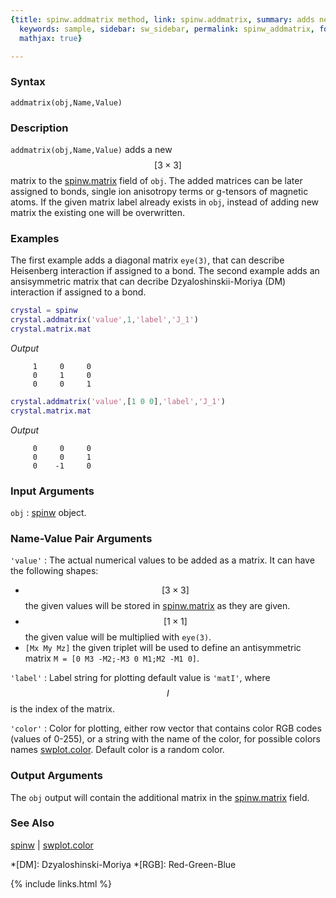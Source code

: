 ```yaml
---
{title: spinw.addmatrix method, link: spinw.addmatrix, summary: adds new 3x3 matrix,
  keywords: sample, sidebar: sw_sidebar, permalink: spinw_addmatrix, folder: spinw,
  mathjax: true}

---
```

  
### Syntax
  
`addmatrix(obj,Name,Value)`
  
### Description
  
`addmatrix(obj,Name,Value)` adds a new $$[3\times 3]$$ matrix to the
[spinw.matrix](spinw_matrix) field of `obj`. The added matrices can be later assigned
to bonds, single ion anisotropy terms or g-tensors of magnetic atoms. If
the given matrix label already exists in `obj`, instead of adding new
matrix the existing one will be overwritten.
  
### Examples
  
The first example adds a diagonal matrix `eye(3)`, that can describe
Heisenberg interaction if assigned to a bond. The second example adds an
ansisymmetric matrix that can decribe Dzyaloshinskii-Moriya (DM)
interaction if assigned to a bond.
 
```matlab
crystal = spinw
crystal.addmatrix('value',1,'label','J_1')
crystal.matrix.mat
```
*Output*
```
     1     0     0
     0     1     0
     0     0     1
```
 
```matlab
crystal.addmatrix('value',[1 0 0],'label','J_1')
crystal.matrix.mat
```
*Output*
```
     0     0     0
     0     0     1
     0    -1     0
```
 
  
### Input Arguments
  
`obj`
: [spinw](spinw) object.
  
### Name-Value Pair Arguments
  
`'value'`
: The actual numerical values to be added as a matrix. It can have the
  following shapes:
  * $$[3\times 3]$$ the given values will be stored in [spinw.matrix](spinw_matrix) as
    they are given.
  * $$[1\times 1]$$ the given value will be multiplied with `eye(3)`.
  * `[Mx My Mz]` the given triplet will be used to define an
    antisymmetric matrix `M = [0 M3 -M2;-M3 0 M1;M2 -M1 0]`. 
  
`'label'`
: Label string for plotting default value is `'matI'`, where $$I$$ is the index
  of the matrix.
  
`'color'`
: Color for plotting, either row vector
  that contains color RGB codes (values of 0-255), or a string with the
  name of the color, for possible colors names [swplot.color](swplot_color). Default
  color is a random color.
  
### Output Arguments
  
The `obj` output will contain the additional matrix in the [spinw.matrix](spinw_matrix)
field.
  
### See Also
  
[spinw](spinw) \| [swplot.color](swplot_color)
 
*[DM]: Dzyaloshinski-Moriya
*[RGB]: Red-Green-Blue
 

{% include links.html %}
